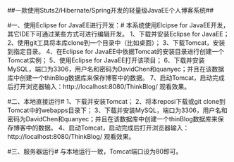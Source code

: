 ##一款使用Stuts2/Hibernate/Spring开发的轻量级JavaEE个人博客系统##

#一、使用Eclipse for JavaEE进行开发：#
本系统使用Elcipse for JavaEE开发，其它IDE下可通过某些方式可进行编辑开发。
1、下载并安装Eclipse for JavaEE；
2、使用git工具将本库clone到一个目录中（比如桌面）；
3、下载Tomcat，安装到指定目录。
4、在Eclipse for JavaEE中依据Tomcat的安装目录进行创建一个Tomcat实例；
5、使用Eclipse for JavaEE打开该项目；
6、下载并安装MySQL，端口为3306，用户名和密码为DavidChen和quanyec；并且在该数据库中创建一个thinBlog数据库来保存博客中的数据。
7、启动Tomcat，启动完成后打开浏览器输入：http://localhost:8080/ThinkBlog/ 观看效果。

#二、本地直接运行#
1、下载并安装Tomcat；
2、将本reposi下载或git clone到Tomcat中的webapps目录下；
3、下载并安装MySQL，端口为3306，用户名和密码为DavidChen和quanyec；并且在该数据库中创建一个thinBlog数据库来保存博客中的数据。
4、启动Tomcat，启动完成后打开浏览器输入：http://localhost:8080/ThinkBlog/ 观看效果。

#三、服务器运行#
与本地运行一致，Tomcat端口设为80即可。
